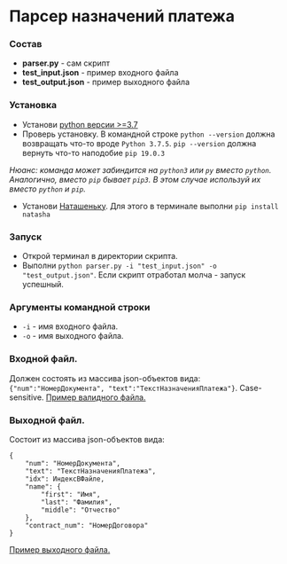 # Парсер назначений платежа
### Состав
* __parser.py__ - сам скрипт
* __test_input.json__ - пример входного файла
* __test_output.json__ - пример выходного файла
### Установка
* Установи [python версии >=3.7](https://www.python.org/downloads/)
* Проверь установку. В командной строке ```python --version``` должна возвращать что-то вроде ```Python 3.7.5```. 
```pip --version``` должна вернуть что-то наподобие ```pip 19.0.3```

_Нюанс: команда может забиндится на ```python3``` или ```py``` вместо ```python```. Аналогично, вместо ```pip``` бывает ```pip3```. В этом случае используй их вместо ```python``` и ```pip```._

* Установи [Наташеньку](https://github.com/natasha/natasha). Для этого в терминале выполни ```pip install natasha```

### Запуск
* Открой терминал в директории скрипта.
* Выполни ```python parser.py -i "test_input.json" -o "test_output.json"```. Если скрипт отработал молча - запуск успешный. 
### Аргументы командной строки
* ```-i``` - имя входного файла.
* ```-o``` - имя выходного файла.
### Входной файл.
Должен состоять из массива json-объектов вида: ```{"num":"НомерДокумента", "text":"ТекстНазначенияПлатежа"}```. 
Case-sensitive. 
[Пример валидного файла.](https://github.com/Av1chem/invoice_parser/blob/main/test_input.json)
### Выходной файл.
Состоит из массива json-объектов вида:
```
{
    "num": "НомерДокумента",
    "text": "ТекстНазначенияПлатежа",
    "idx": ИндексВФайле,
    "name": {
        "first": "Имя",
        "last": "Фамилия",
        "middle": "Отчество"
    },
    "contract_num": "НомерДоговора"
}
```
[Пример выходного файла.](https://github.com/Av1chem/invoice_parser/blob/main/test_output.json)
